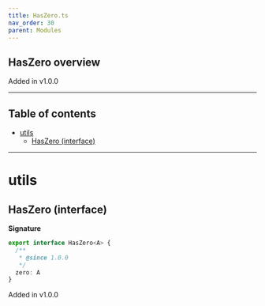 ```yaml
---
title: HasZero.ts
nav_order: 30
parent: Modules
---
```


## HasZero overview

Added in v1.0.0

---

<h2 class="text-delta">Table of contents</h2>

- [utils](#utils)
  - [HasZero (interface)](#haszero-interface)

---

# utils

## HasZero (interface)

**Signature**

```ts
export interface HasZero<A> {
  /**
   * @since 1.0.0
   */
  zero: A
}
```

Added in v1.0.0
